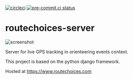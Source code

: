 [![circleci](https://circleci.com/gh/routechoices/routechoices-server.svg?style=shield)](https://circleci.com/gh/routechoices/routechoices-server) [![pre-commit.ci status](https://results.pre-commit.ci/badge/github/routechoices/routechoices-server/master.svg)](https://results.pre-commit.ci/latest/github/routechoices/routechoices-server/master)


routechoices-server
==================

![screenshot](https://cdn.rphlo.com/routechoices-screenshot.png)

Server for live GPS tracking in orienteering events context.

This project is based on the python django framework.

Hosted at https://www.routechoices.com

